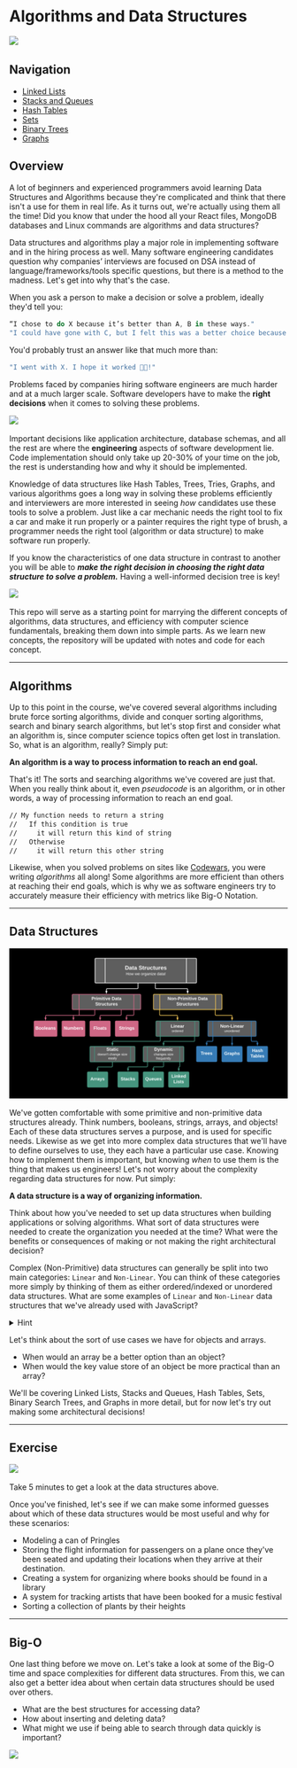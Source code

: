 # Algorithms and Data Structures

![](https://msatechnosoft.in/blog/wp-content/uploads/2018/09/data-structure-types-msa-technosoft.jpg)


## Navigation

- [Linked Lists](./data-structures/linked-lists/)
- [Stacks and Queues](./data-structures/stacks-queues/)
- [Hash Tables](./data-structures/hash-tables/)
- [Sets](./data-structures/sets/)
- [Binary Trees](./data-structures/binary-trees/)
- [Graphs](./data-structures/graphs/)

## Overview
A lot of beginners and experienced programmers avoid learning Data Structures and Algorithms because they're complicated and think that there isn't a use for them in real life. As it turns out, we're actually using them all the time! Did you know that under the hood all your React files, MongoDB databases and Linux commands are algorithms and data structures? 

Data structures and algorithms play a major role in implementing software and in the hiring process as well. Many software engineering candidates question why companies’ interviews are focused on DSA instead of language/frameworks/tools specific questions, but there is a method to the madness. Let's get into why that's the case.

When you ask a person to make a decision or solve a problem, ideally they'd tell you:

```jsx
“I chose to do X because it’s better than A, B in these ways."
"I could have gone with C, but I felt this was a better choice because of this.“
```

You'd probably trust an answer like that much more than:

```js
"I went with X. I hope it worked 🤞😅!" 
```

Problems faced by companies hiring software engineers are much harder and at a much larger scale. Software developers have to make the **right decisions** when it comes to solving these problems. 

![](https://media.tenor.com/images/faa29b83e2ec0aba077cd88cc53e3e03/tenor.gif)

Important decisions like application architecture, database schemas, and all the rest are where the **engineering** aspects of software development lie. Code implementation should only take up 20-30% of your time on the job, the rest is understanding how and why it should be implemented.

Knowledge of data structures like Hash Tables, Trees, Tries, Graphs, and various algorithms goes a long way in solving these problems efficiently and interviewers are more interested in seeing _how_ candidates use these tools to solve a problem. Just like a car mechanic needs the right tool to fix a car and make it run properly or a painter requires the right type of brush, a programmer needs the right tool (algorithm or data structure) to make software run properly. 

If you know the characteristics of one data structure in contrast to another you will be able to **_make the right decision in choosing the right data structure to solve a problem._** Having a well-informed decision tree is key!

![](https://www.edureka.co/blog/wp-content/uploads/2015/01/Decision_blog_animation_01-1.gif)


This repo will serve as a starting point for marrying the different concepts of algorithms, data structures, and efficiency with computer science fundamentals, breaking them down into simple parts. As we learn new concepts, the repository will be updated with notes and code for each concept. 

___
## Algorithms
Up to this point in the course, we've covered several algorithms including brute force sorting algorithms, divide and conquer sorting algorithms, search and binary search algorithms, but let's stop first and consider what an algorithm is, since computer science topics often get lost in translation. So, what is an algorithm, really? Simply put:

**An algorithm is a way to process information to reach an end goal.**

That's it! The sorts and searching algorithms we've covered are just that. When you really think about it, even _pseudocode_ is an algorithm, or in other words, a way of processing information to reach an end goal.

```
// My function needs to return a string
//   If this condition is true
//     it will return this kind of string
//   Otherwise
//     it will return this other string
```

Likewise, when you solved problems on sites like [Codewars](https://codewars.com), you were writing _algorithms_ all along! Some algorithms are more efficient than others at reaching their end goals, which is why we as software engineers try to accurately measure their efficiency with metrics like Big-O Notation.

___
## Data Structures

![](images/datastructures.png)

We've gotten comfortable with some primitive and non-primitive data structures already. Think numbers, booleans, strings, arrays, and objects! Each of these data structures serves a purpose, and is used for specific needs. Likewise as we get into more complex data structures that we'll have to define ourselves to use, they each have a particular use case. Knowing how to implement them is important, but knowing _when_ to use them is the thing that makes us engineers! Let's not worry about the complexity regarding data structures for now. Put simply:

**A data structure is a way of organizing information.**

Think about how you've needed to set up data structures when building applications or solving algorithms. What sort of data structures were needed to create the organization you needed at the time? What were the benefits or consequences of making or not making the right architectural decision?

Complex (Non-Primitive) data structures can generally be split into two main categories: `Linear` and `Non-Linear`. You can think of these categories more simply by thinking of them as either ordered/indexed or unordered data structures. What are some examples of `Linear` and `Non-Linear` data structures that we've already used with JavaScript?

<details><summary>Hint</summary>

  - `[]`
  - `{}`

</details>

Let's think about the sort of use cases we have for objects and arrays. 
- When would an array be a better option than an object?
- When would the key value store of an object be more practical than an array?

We'll be covering Linked Lists, Stacks and Queues, Hash Tables, Sets, Binary Search Trees, and Graphs in more detail, but for now let's try out making some architectural decisions!

___
## Exercise

![](https://www.cs.rochester.edu/u/brown/172/pics/data_structures_01.jpg)

Take 5 minutes to get a look at the data structures above.

Once you've finished, let's see if we can make some informed guesses about which of these data structures would be most useful and why for these scenarios:
- Modeling a can of Pringles
- Storing the flight information for passengers on a plane once they've been seated and updating their locations when they arrive at their destination.
- Creating a system for organizing where books should be found in a library
- A system for tracking artists that have been booked for a music festival
- Sorting a collection of plants by their heights

___
## Big-O
One last thing before we move on. Let's take a look at some of the Big-O time and space complexities for different data structures. From this, we can also get a better idea about when certain data structures should be used over others.

- What are the best structures for accessing data?
- How about inserting and deleting data?
- What might we use if being able to search through data quickly is important?

![](https://2.bp.blogspot.com/-Uu2-jFBb1vg/V9b_6fgEroI/AAAAAAAAK1c/5Rq6dTd6gks9PbOxD5XQC-Dyhdu_Ir8_wCK4B/s1600/data-structure-complexity-codemio.png)

